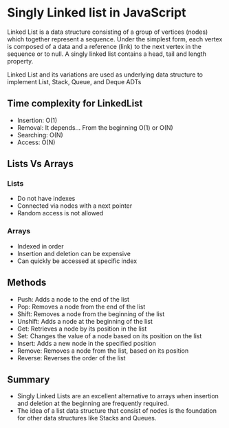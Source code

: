 # Singly Linked list in JavaScript

Linked List is a data structure consisting of a group of vertices (nodes) which together represent a sequence. Under the simplest form, each vertex is composed of a data and a reference (link) to the next vertex in the sequence or to null. A singly linked list contains a head, tail and length property.

Linked List and its variations are used as underlying data structure to implement List, Stack, Queue, and Deque ADTs


## Time complexity for LinkedList
- Insertion: O(1)
- Removal: It depends... From the beginning O(1) or O(N)
- Searching: O(N)
- Access: O(N)

## Lists Vs Arrays

### Lists
- Do not have indexes
- Connected via nodes with a next pointer
- Random access is not allowed

### Arrays
- Indexed in order
- Insertion and deletion can be expensive
- Can quickly be accessed at specific index

## Methods
- Push: Adds a node to the end of the list
- Pop: Removes a node from the end of the list
- Shift: Removes a node from the beginning of the list
- Unshift: Adds a node at the beginning of the list
- Get: Retrieves a node by its position in the list
- Set: Changes the value of a node based on its position on the list
- Insert: Adds a new node in the specified position
- Remove: Removes a node from the list, based on its position
- Reverse: Reverses the order of the list

## Summary
- Singly Linked Lists are an excellent alternative to arrays when insertion and deletion at the beginning are frequently required.
- The idea of a list data structure that consist of nodes is the foundation for other data structures like Stacks and Queues.
